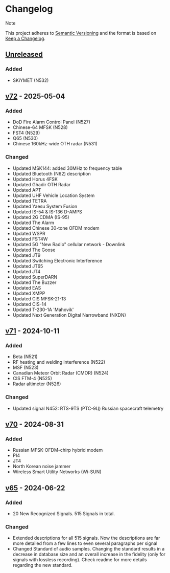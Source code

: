 # Changelog

> [!NOTE]  
> This project adheres to [Semantic Versioning](https://semver.org/spec/v2.0.0.html) and the format is based on [Keep a Changelog](https://keepachangelog.com/en/1.0.0/).

## [Unreleased]

### Added
- SKiYMET (N532)

## [v72] - 2025-05-04

### Added
- DoD Fire Alarm Control Panel (N527)
- Chinese-64 MFSK (N528)
- FST4 (N529)
- Q65 (N530)
- Chinese 160kHz-wide OTH radar (N531)

### Changed
- Updated MSK144: added 30MHz to frequency table
- Updated Bluetooth (N62) description
- Updated Horus 4FSK
- Updated Ghadir OTH Radar
- Updated APT
- Updated UHF Vehicle Location System
- Updated TETRA
- Updated Yaesu System Fusion
- Updated IS-54 & IS-136 D-AMPS
- Updated 2G CDMA (IS-95)
- Updated The Alarm
- Updated Chinese 30-tone OFDM modem
- Updated WSPR
- Updated FST4W
- Updated 5G "New Radio" cellular network - Downlink
- Updated The Goose
- Updated JT9
- Updated Switching Electronic Interference
- Updated JT65
- Updated JT4
- Updated SuperDARN
- Updated The Buzzer
- Updated EAS
- Updated XMPP
- Updated CIS MFSK-21-13
- Updated CIS-14
- Updated T-230-1A 'Mahovik'
- Updated Next Generation Digital Narrowband (NXDN)

## [v71] - 2024-10-11

### Added
- Beta (N521)
- RF heating and welding interference (N522)
- MSF (N523)
- Canadian Meteor Orbit Radar (CMOR) (N524)
- CIS FTM-4 (N525)
- Radar altimeter (N526)

### Changed
- Updated signal N452: RTS-9TS (РТС-9Ц) Russian spacecraft telemetry

## [v70] - 2024-08-31

### Added
- Russian MFSK-OFDM-chirp hybrid modem
- PI4
- JT4
- North Korean noise jammer
- Wireless Smart Utility Networks (Wi-SUN)

## [v65] - 2024-06-22

### Added
- 20 New Recognized Signals. 515 Signals in total.

### Changed
- Extended descriptions for all 515 signals. Now the descriptions are far more detailed from a few lines to even several paragraphs per signal
- Changed Standard of audio samples. Changing the standard results in a decrease in database size and an overall increase in the fidelity (only for signals with lossless recording). Check readme for more details regarding the new standard.


<!-- Links definitions -->
[Unreleased]: https://github.com/AresValley/Artemis/compare/v72...HEAD
[v72]: https://github.com/AresValley/Artemis/releases/tag/v72
[v71]: https://github.com/AresValley/Artemis/releases/tag/v71
[v70]: https://github.com/AresValley/Artemis/releases/tag/v70
[v65]: https://github.com/AresValley/Artemis/releases/tag/v65
